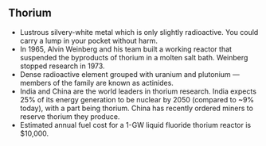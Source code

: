 Thorium
-------

* Lustrous silvery-white metal which is only slightly radioactive. You could carry a lump in your pocket without harm.
* In 1965, Alvin Weinberg and his team built a working reactor that suspended the byproducts of thorium in a molten salt bath. Weinberg stopped research in 1973.
* Dense radioactive element grouped with uranium and plutonium &mdash; members of the family are known as actinides.
* India and China are the world leaders in thorium research. India expects 25% of its energy generation to be nuclear by 2050 (compared to ~9% today), with a part being thorium. China has recently ordered miners to reserve thorium they produce.
* Estimated annual fuel cost for a 1-GW liquid fluoride thorium reactor is $10,000.
